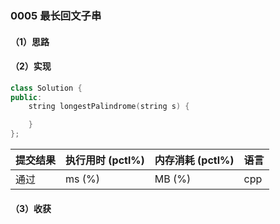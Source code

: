 ### 0005 最长回文子串

#### （1）思路

#### （2）实现

```cpp
class Solution {
public:
    string longestPalindrome(string s) {

    }
};
```

| 提交结果 | 执行用时 (pctl%) | 内存消耗 (pctl%) | 语言 |
|:---------|:-----------------|:-----------------|:-----|
| 通过     |  ms (%)   |  MB (%)  | cpp  |

#### （3）收获
